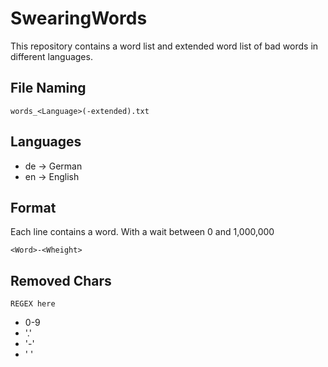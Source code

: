 # SwearingWords

This repository contains a word list and extended word list of bad words in different languages.

## File Naming
```
words_<Language>(-extended).txt
```

## Languages
- de -> German
- en -> English

## Format
Each line contains a word. With a wait between 0 and 1,000,000
```
<Word>-<Wheight>
```

## Removed Chars
```Regex
REGEX here
```
- 0-9
- '.'
- '-'
- ' '
